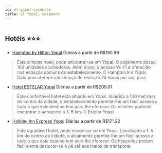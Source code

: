 ```yaml
---
id: el-yopal-casanare
title: El Yopal, Casanare
---
```


<center><img src="https://photos.hotelbeds.com/giata/46/469841/469841a_hb_a_001.jpg" alt="" /></center>


## Hotéis ⭐️⭐️⭐️

-    [Hampton by Hilton Yopal](https://www.hurb.com/aud/https://www.hurb.com/hoteis/el-yopal/hampton-by-hilton-yopal-JNP-JP043104?cmp=18055) Diárias a partir de R$190.99
   > Este simples hotel, pode encontrar-se em Yopal. O alojamento possui 100 unidades acolhedoras. Além disso, o acesso Wi-Fi é oferecido nos espaços comuns do estabelecimento. O Hampton Inn Yopal, Colombia oferece um serviço de receção 24 horas por dia, para 
-    [Hotel ESTELAR Yopal](https://www.hurb.com/aud/https://www.hurb.com/hoteis/el-yopal/hotel-estelar-yopal-JNP-JP142474?cmp=18055) Diárias a partir de R$209.01
   > Este confortável hotel está situado em Yopal. Inserido a 100 metro(s) do centro da cidade, o estabelecimento permite-lhe um fácil acesso a tudo o que este destino tem para lhe oferecer. Os clientes poderão encontrar o aeroporto a 3. 5 km. O Estelar Yopal 
-    [Holiday Inn Express Yopal](https://www.hurb.com/aud/https://www.hurb.com/hoteis/el-yopal/holiday-inn-express-yopal-JNP-JP408719?cmp=18055) Diárias a partir de R$171.22
   > Este agradável hotel, pode encontrar-se em Yopal. Localizado a 1. 5 km do centro da cidade, o alojamento permite-lhe um fácil acesso a tudo o que este destino tem para lhe oferecer. Os hóspedes podem facilmente deslocar-se a pé até aos meios de transporte
